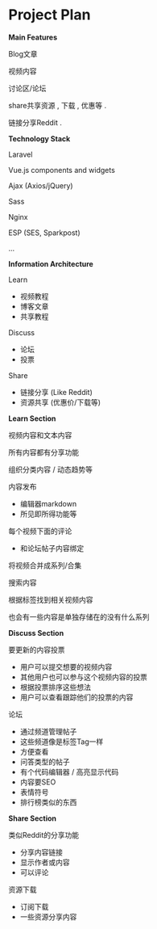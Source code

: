 # Project Plan

**Main Features**

Blog文章

视频内容

讨论区/论坛

share共享资源 , 下载 , 优惠等 .

链接分享Reddit .

**Technology Stack**

Laravel

Vue.js components and widgets

Ajax \(Axios/jQuery\)

Sass

Nginx

ESP \(SES, Sparkpost\)

...

**Information Architecture**

Learn

* 视频教程
* 博客文章
* 共享教程

Discuss

* 论坛
* 投票

Share

* 链接分享 \(Like Reddit\)
* 资源共享 \(优惠价/下载等\)

**Learn Section**

视频内容和文本内容

所有内容都有分享功能

组织分类内容 / 动态趋势等

内容发布

* 编辑器markdown
* 所见即所得功能等

每个视频下面的评论

* 和论坛帖子内容绑定

将视频合并成系列/合集

搜索内容

根据标签找到相关视频内容

也会有一些内容是单独存储在的没有什么系列

**Discuss Section**

要更新的内容投票

* 用户可以提交想要的视频内容
* 其他用户也可以参与这个视频内容的投票
* 根据投票排序这些想法
* 用户可以查看跟踪他们的投票的内容

论坛

* 通过频道管理帖子
* 这些频道像是标签Tag一样
* 方便查看
* 问答类型的帖子
* 有个代码编辑器 / 高亮显示代码
* 内容要SEO
* 表情符号
* 排行榜类似的东西

**Share Section**

类似Reddit的分享功能

* 分享内容链接
* 显示作者或内容
* 可以评论

资源下载

* 订阅下载
* 一些资源分享内容



